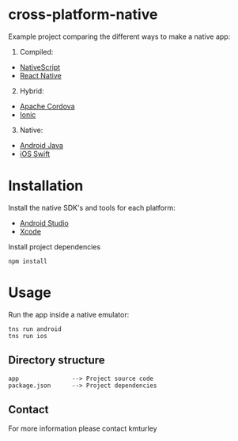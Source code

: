 # cross-platform-native

Example project comparing the different ways to make a native app:

1) Compiled:
* [NativeScript](https://www.nativescript.org)
* [React Native](https://facebook.github.io/react-native/)

2) Hybrid:
* [Apache Cordova](https://cordova.apache.org)
* [Ionic](https://ionicframework.com)

3) Native:
* [Android Java](https://developer.android.com/develop/)
* [iOS Swift](https://developer.apple.com/develop/)


# Installation

Install the native SDK's and tools for each platform:
* [Android Studio](https://developer.android.com/studio/)
* [Xcode](https://developer.apple.com/xcode/)

Install project dependencies

    npm install


# Usage

Run the app inside a native emulator:

    tns run android
    tns run ios


## Directory structure

    app               --> Project source code
    package.json      --> Project dependencies


## Contact

For more information please contact kmturley

